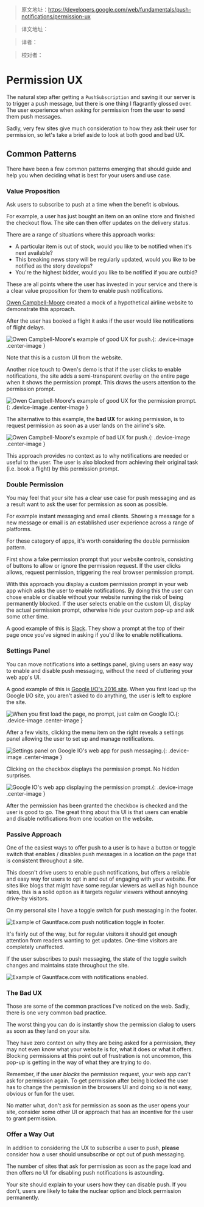 >原文地址：https://developers.google.com/web/fundamentals/push-notifications/permission-ux

>译文地址：

>译者：

>校对者：

# Permission UX 





The natural step after getting a `PushSubscription` and saving it our server is
to trigger a push message, but there is one thing I flagrantly glossed over. The
user experience when asking for permission from the user to send them push
messages.

Sadly, very few sites give much consideration to how they ask their user for
permission, so let's take a brief aside to look at both good and bad UX.

## Common Patterns

There have been a few common patterns emerging that should guide and help you when
deciding what is best for your users and use case.

### Value Proposition

Ask users to subscribe to push at a time when the benefit is obvious.

For example, a user has just bought an item on an online store and finished the
checkout flow. The site can then offer updates on the delivery status.

There are a range of situations where this approach works:
- A particular item is out of stock, would you like to be notified when it's next available?
- This breaking news story will be regularly updated, would you like to be notified as the
story develops?
- You're the highest bidder, would you like to be notified if you are outbid?

These are all points where the user has invested in your service and there
is a clear value proposition for them to enable push notifications.

[Owen Campbell-Moore](https://twitter.com/owencm) created a mock of a hypothetical airline
website to demonstrate this approach.

After the user has booked a flight it asks if the user would like notifications of flight
delays.

![Owen Campbell-Moore's example of good UX for push.](./images/ux-examples/owen/owen-good-example.png){: .device-image .center-image }

Note that this is a custom UI from the website.

Another nice touch to Owen's demo is that if the user clicks to enable
notifications, the site adds a semi-transparent overlay on the entire page when
it shows the permission prompt. This draws the users attention to the
permission prompt.

![Owen Campbell-Moore's example of good UX for the permission prompt.](./images/ux-examples/owen/owen-permission-prompt.png){: .device-image .center-image }

The alternative to this example, the **bad UX** for asking permission, is to request
permission as soon as a user lands on the airline's site.

![Owen Campbell-Moore's example of bad UX for push.](./images/ux-examples/owen/owen-bad-ux.png){: .device-image .center-image }

This approach provides no context as to why notifications are needed or
useful to the user. The user is also blocked from achieving their original
task (i.e. book a flight) by this permission prompt.

### Double Permission

You may feel that your site has a clear use case for push messaging and as
a result want to ask the user for permission as soon as possible.

For example instant messaging and email clients. Showing a message for a
new message or email is an established user experience across a range of
platforms.

For these category of apps, it's worth considering the double permission
pattern.

First show a fake permission prompt that your website controls, consisting
of buttons to allow or ignore the permission request. If the user clicks
allows, request permission, triggering the real browser permission prompt.

With this approach you display a custom permission prompt in your web app
which asks the user to enable notifications. By doing this the user can
chose enable or disable without your website running the risk of being
permanently blocked. If the user selects enable on the custom UI, display
the actual permission prompt, otherwise hide your custom pop-up and ask
some other time.

A good example of this is [Slack](https://slack.com/). They show a prompt at
the top of their page once you've signed in asking if you'd like to enable notifications.



### Settings Panel

You can move notifications into a settings panel, giving users an easy way
to enable and disable push messaging, without the need of cluttering your
web app's UI.

A good example of this is [Google I/O's 2016 site](https://events.google.com/io2016/). When you
first load up the Google I/O site, you aren't asked to do anything,
the user is left to explore the site.

![When you first load the page, no prompt, just calm on Google IO.](./images/ux-examples/google-io/google-io-first-load.png){: .device-image .center-image }

After a few visits, clicking the menu item on the right reveals a settings
panel allowing the user to set up and manage notifications.

![Settings panel on Google IO's web app for push messaging.](./images/ux-examples/google-io/google-io-settings-panel.png){: .device-image .center-image }

Clicking on the checkbox displays the permission prompt. No hidden surprises.

![Google IO's web app displaying the permission prompt.](./images/ux-examples/google-io/google-io-permission-prompt.png){: .device-image .center-image }

After the permission has been granted the checkbox is checked and the user
is good to go. The great thing about this UI is that users can enable and
disable notifications from one location on the website.

### Passive Approach

One of the easiest ways to offer push to a user is to have a button
or toggle switch that enables / disables push messages in a location
on the page that is consistent throughout a site.

This doesn't drive users to enable push notifications, but offers a
reliable and easy way for users to opt in and out of engaging with your
website. For sites like blogs that might have some regular viewers as well
as high bounce rates, this is a solid option as it targets regular viewers
without annoying drive-by visitors.

On my personal site I have a toggle switch for push messaging in the footer.

![Example of Gauntface.com push notification toggle in
footer.](./images/ux-examples/gauntface/gauntface-intro.png)

It's fairly out of the way, but for regular visitors it should get enough
attention from readers wanting to get updates. One-time visitors are
completely unaffected.

If the user subscribes to push messaging, the state of the toggle switch
changes and maintains state throughout the site.

![Example of Gauntface.com with notifications
enabled.](./images/ux-examples/gauntface/gauntface-enabled.png)

### The Bad UX

Those are some of the common practices I've noticed on the web. Sadly, there is one very common
bad practice.

The worst thing you can do is instantly show the permission dialog to users as soon as they
land on your site.

They have zero context on why they are being asked for a permission, they may
not even know what your website is for, what it does or what it offers. Blocking
permissions at this point out of frustration is not uncommon, this pop-up is
getting in the way of what they are trying to do.

Remember, if the user *blocks* the permission request, your web app can't ask for permission
again. To get permission after being blocked the user has to change the permission in the
browsers UI and doing so is not easy, obvious or fun for the user.

No matter what, don't ask for permission as soon as the user opens your site, consider some
other UI or approach that has an incentive for the user to grant permission.

### Offer a Way Out

In addition to considering the UX to subscribe a user to push, **please** consider how a user
should unsubscribe or opt out of push messaging.

The number of sites that ask for permission as soon as the page load and then
offers no UI for disabling push notifications is astounding.



Your site should explain to your users how they can disable push. If you don't, users are
likely to take the nuclear option and block permission permanently.
